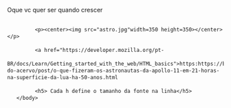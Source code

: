<!DOCTYPE>
<HTML>
      <HEAD>
            <p>Oque vc quer ser quando crescer</p>
      </head>
      <body>
             <h3>  </h3>
             <h2>  <P>   </p></h2>
             
             <p><center><img src="astro.jpg"width=350 height=350></center></p>
             
             <a href="https://developer.mozilla.org/pt-
             BR/docs/Learn/Getting_started_with_the_web/HTML_basics">https:https://blogs.oglobo.globo.com/blog-do-acervo/post/o-que-fizeram-os-astronautas-da-apollo-11-em-21-horas-na-superficie-da-lua-ha-50-anos.html
             
             <h5> Cada h define o tamanho da fonte na linha</h5>
       </body>
  </html>
